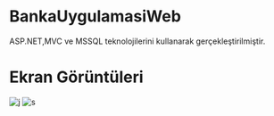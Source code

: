 # BankaUygulamasiWeb
ASP.NET,MVC ve MSSQL teknolojilerini kullanarak gerçekleştirilmiştir.
# Ekran Görüntüleri
![j](https://user-images.githubusercontent.com/26633192/78396604-519ffc80-75f8-11ea-98ae-735d84c9924f.png)
![s](https://user-images.githubusercontent.com/26633192/78396625-5b296480-75f8-11ea-881f-9a7645719244.png)
